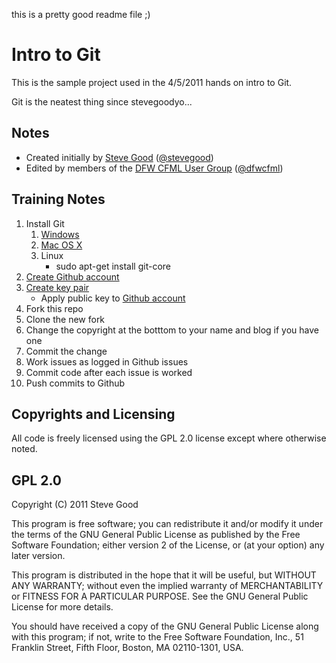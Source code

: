 this is a pretty good readme file ;)
# Intro to Git

This is the sample project used in the 4/5/2011 hands on intro to Git.

Git is the neatest thing since stevegoodyo...

## Notes

- Created initially by [Steve Good](http://stevegood.org/) ([@stevegood](http://github.com/stevegood))
- Edited by members of the [DFW CFML User Group](http://dfwcfml.org/) ([@dfwcfml](http://github.com/dfwcfml))

## Training Notes

1. Install Git
	1. [Windows](http://code.google.com/p/msysgit/downloads/list?can=3)
	2. [Mac OS X](http://code.google.com/p/git-osx-installer/downloads/list?can=3)
	3. Linux
		- sudo apt-get install git-core
2. [Create Github account](https://github.com/signup/free)
3. [Create key pair](http://github.com/guides/providing-your-ssh-key)
	- Apply public key to [Github account](https://github.com/account/ssh)
4. Fork this repo
5. Clone the new fork
6. Change the copyright at the botttom to your name and blog if you have one
7. Commit the change
8. Work issues as logged in Github issues
9. Commit code after each issue is worked
10. Push commits to Github

## Copyrights and Licensing

All code is freely licensed using the GPL 2.0 license except where otherwise noted.

## GPL 2.0

Copyright (C) 2011 Steve Good

This program is free software; you can redistribute it and/or modify it under the terms of the GNU General Public License as published by the Free Software Foundation; either version 2 of the License, or (at your option) any later version.

This program is distributed in the hope that it will be useful, but WITHOUT ANY WARRANTY; without even the implied warranty of MERCHANTABILITY or FITNESS FOR A PARTICULAR PURPOSE. See the GNU General Public License for more details.

You should have received a copy of the GNU General Public License along with this program; if not, write to the Free Software Foundation, Inc., 51 Franklin Street, Fifth Floor, Boston, MA 02110-1301, USA.
